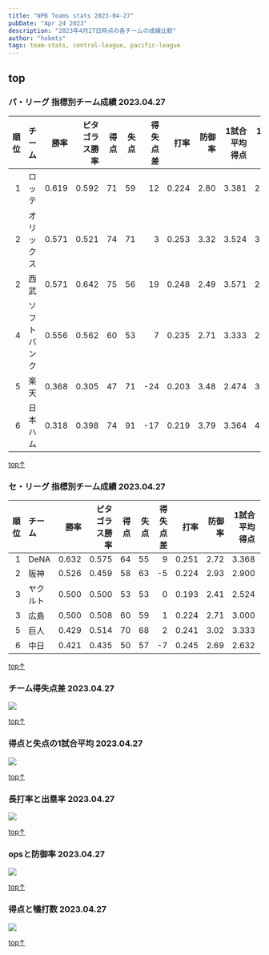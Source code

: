 ```yaml
---
title: "NPB Teams stats 2023-04-27"
pubDate: "Apr 24 2023"
description: "2023年4月27日時点の各チームの成績比較"
author: "hokmts"
tags: team-stats, central-league, pacific-league
---
```


## top

### パ・リーグ 指標別チーム成績 2023.04.27

<table>
<colgroup>
<col style="width: 5%" />
<col style="width: 13%" />
<col style="width: 6%" />
<col style="width: 15%" />
<col style="width: 5%" />
<col style="width: 5%" />
<col style="width: 9%" />
<col style="width: 6%" />
<col style="width: 7%" />
<col style="width: 14%" />
<col style="width: 14%" />
</colgroup>
<thead>
<tr class="header">
<th style="text-align: right;">順位</th>
<th style="text-align: left;">チーム</th>
<th style="text-align: right;">勝率</th>
<th style="text-align: right;">ピタゴラス勝率</th>
<th style="text-align: right;">得点</th>
<th style="text-align: right;">失点</th>
<th style="text-align: right;">得失点差</th>
<th style="text-align: right;">打率</th>
<th style="text-align: right;">防御率</th>
<th style="text-align: right;">1試合平均得点</th>
<th style="text-align: right;">1試合平均失点</th>
</tr>
</thead>
<tbody>
<tr class="odd">
<td style="text-align: right;">1</td>
<td style="text-align: left;">ロッテ</td>
<td style="text-align: right;">0.619</td>
<td style="text-align: right;">0.592</td>
<td style="text-align: right;">71</td>
<td style="text-align: right;">59</td>
<td style="text-align: right;">12</td>
<td style="text-align: right;">0.224</td>
<td style="text-align: right;">2.80</td>
<td style="text-align: right;">3.381</td>
<td style="text-align: right;">2.810</td>
</tr>
<tr class="even">
<td style="text-align: right;">2</td>
<td style="text-align: left;">オリックス</td>
<td style="text-align: right;">0.571</td>
<td style="text-align: right;">0.521</td>
<td style="text-align: right;">74</td>
<td style="text-align: right;">71</td>
<td style="text-align: right;">3</td>
<td style="text-align: right;">0.253</td>
<td style="text-align: right;">3.32</td>
<td style="text-align: right;">3.524</td>
<td style="text-align: right;">3.381</td>
</tr>
<tr class="odd">
<td style="text-align: right;">2</td>
<td style="text-align: left;">西武</td>
<td style="text-align: right;">0.571</td>
<td style="text-align: right;">0.642</td>
<td style="text-align: right;">75</td>
<td style="text-align: right;">56</td>
<td style="text-align: right;">19</td>
<td style="text-align: right;">0.248</td>
<td style="text-align: right;">2.49</td>
<td style="text-align: right;">3.571</td>
<td style="text-align: right;">2.667</td>
</tr>
<tr class="even">
<td style="text-align: right;">4</td>
<td style="text-align: left;">ソフトバンク</td>
<td style="text-align: right;">0.556</td>
<td style="text-align: right;">0.562</td>
<td style="text-align: right;">60</td>
<td style="text-align: right;">53</td>
<td style="text-align: right;">7</td>
<td style="text-align: right;">0.235</td>
<td style="text-align: right;">2.71</td>
<td style="text-align: right;">3.333</td>
<td style="text-align: right;">2.944</td>
</tr>
<tr class="odd">
<td style="text-align: right;">5</td>
<td style="text-align: left;">楽天</td>
<td style="text-align: right;">0.368</td>
<td style="text-align: right;">0.305</td>
<td style="text-align: right;">47</td>
<td style="text-align: right;">71</td>
<td style="text-align: right;">-24</td>
<td style="text-align: right;">0.203</td>
<td style="text-align: right;">3.48</td>
<td style="text-align: right;">2.474</td>
<td style="text-align: right;">3.737</td>
</tr>
<tr class="even">
<td style="text-align: right;">6</td>
<td style="text-align: left;">日本ハム</td>
<td style="text-align: right;">0.318</td>
<td style="text-align: right;">0.398</td>
<td style="text-align: right;">74</td>
<td style="text-align: right;">91</td>
<td style="text-align: right;">-17</td>
<td style="text-align: right;">0.219</td>
<td style="text-align: right;">3.79</td>
<td style="text-align: right;">3.364</td>
<td style="text-align: right;">4.136</td>
</tr>
</tbody>
</table>

[top↑](#top)

### セ・リーグ 指標別チーム成績 2023.04.27

<table>
<colgroup>
<col style="width: 5%" />
<col style="width: 9%" />
<col style="width: 6%" />
<col style="width: 15%" />
<col style="width: 5%" />
<col style="width: 5%" />
<col style="width: 9%" />
<col style="width: 6%" />
<col style="width: 7%" />
<col style="width: 14%" />
<col style="width: 14%" />
</colgroup>
<thead>
<tr class="header">
<th style="text-align: right;">順位</th>
<th style="text-align: left;">チーム</th>
<th style="text-align: right;">勝率</th>
<th style="text-align: right;">ピタゴラス勝率</th>
<th style="text-align: right;">得点</th>
<th style="text-align: right;">失点</th>
<th style="text-align: right;">得失点差</th>
<th style="text-align: right;">打率</th>
<th style="text-align: right;">防御率</th>
<th style="text-align: right;">1試合平均得点</th>
<th style="text-align: right;">1試合平均失点</th>
</tr>
</thead>
<tbody>
<tr class="odd">
<td style="text-align: right;">1</td>
<td style="text-align: left;">DeNA</td>
<td style="text-align: right;">0.632</td>
<td style="text-align: right;">0.575</td>
<td style="text-align: right;">64</td>
<td style="text-align: right;">55</td>
<td style="text-align: right;">9</td>
<td style="text-align: right;">0.251</td>
<td style="text-align: right;">2.72</td>
<td style="text-align: right;">3.368</td>
<td style="text-align: right;">2.895</td>
</tr>
<tr class="even">
<td style="text-align: right;">2</td>
<td style="text-align: left;">阪神</td>
<td style="text-align: right;">0.526</td>
<td style="text-align: right;">0.459</td>
<td style="text-align: right;">58</td>
<td style="text-align: right;">63</td>
<td style="text-align: right;">-5</td>
<td style="text-align: right;">0.224</td>
<td style="text-align: right;">2.93</td>
<td style="text-align: right;">2.900</td>
<td style="text-align: right;">3.150</td>
</tr>
<tr class="odd">
<td style="text-align: right;">3</td>
<td style="text-align: left;">ヤクルト</td>
<td style="text-align: right;">0.500</td>
<td style="text-align: right;">0.500</td>
<td style="text-align: right;">53</td>
<td style="text-align: right;">53</td>
<td style="text-align: right;">0</td>
<td style="text-align: right;">0.193</td>
<td style="text-align: right;">2.41</td>
<td style="text-align: right;">2.524</td>
<td style="text-align: right;">2.524</td>
</tr>
<tr class="even">
<td style="text-align: right;">3</td>
<td style="text-align: left;">広島</td>
<td style="text-align: right;">0.500</td>
<td style="text-align: right;">0.508</td>
<td style="text-align: right;">60</td>
<td style="text-align: right;">59</td>
<td style="text-align: right;">1</td>
<td style="text-align: right;">0.224</td>
<td style="text-align: right;">2.71</td>
<td style="text-align: right;">3.000</td>
<td style="text-align: right;">2.950</td>
</tr>
<tr class="odd">
<td style="text-align: right;">5</td>
<td style="text-align: left;">巨人</td>
<td style="text-align: right;">0.429</td>
<td style="text-align: right;">0.514</td>
<td style="text-align: right;">70</td>
<td style="text-align: right;">68</td>
<td style="text-align: right;">2</td>
<td style="text-align: right;">0.241</td>
<td style="text-align: right;">3.02</td>
<td style="text-align: right;">3.333</td>
<td style="text-align: right;">3.238</td>
</tr>
<tr class="even">
<td style="text-align: right;">6</td>
<td style="text-align: left;">中日</td>
<td style="text-align: right;">0.421</td>
<td style="text-align: right;">0.435</td>
<td style="text-align: right;">50</td>
<td style="text-align: right;">57</td>
<td style="text-align: right;">-7</td>
<td style="text-align: right;">0.245</td>
<td style="text-align: right;">2.69</td>
<td style="text-align: right;">2.632</td>
<td style="text-align: right;">3.000</td>
</tr>
</tbody>
</table>

[top↑](#top)

### チーム得失点差 2023.04.27

<img src="/2023team00_files/figure-markdown_strict/2023_Team_Stats3-1.png" style="display: block; margin: auto;" />

[top↑](#top)

### 得点と失点の1試合平均 2023.04.27

<img src="/2023team00_files/figure-markdown_strict/2023_Team_Stats4-1.png" style="display: block; margin: auto;" />

[top↑](#top)

### 長打率と出塁率 2023.04.27

<img src="/2023team00_files/figure-markdown_strict/2023_Team_Stats5-1.png" style="display: block; margin: auto;" />

[top↑](#top)

### opsと防御率 2023.04.27

<img src="/2023team00_files/figure-markdown_strict/2023_Team_Stats6-1.png" style="display: block; margin: auto;" />

[top↑](#top)

### 得点と犠打数 2023.04.27

<img src="/2023team00_files/figure-markdown_strict/2023_Team_Stats7-1.png" style="display: block; margin: auto;" />

[top↑](#top)
